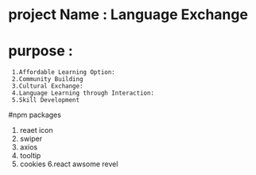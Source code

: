 

# project Name : Language Exchange 
 # purpose :
     1.Affordable Learning Option: 
     2.Community Building
     3.Cultural Exchange: 
     4.Language Learning through Interaction: 
     5.Skill Development

 #npm packages 
 1. reaet icon
 2. swiper
 3. axios
 4. tooltip
 5. cookies 
 6.react awsome revel